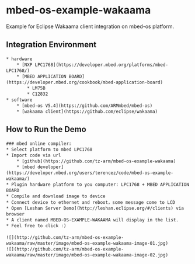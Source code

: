 # mbed-os-example-wakaama
Example for Eclipse Wakaama client integration on mbed-os platform.

## Integration Environment
    * hardware
        * [NXP LPC1768](https://developer.mbed.org/platforms/mbed-LPC1768/)
        * [MBED APPLICATION BOARD](https://developer.mbed.org/cookbook/mbed-application-board)
            * LM75B
            * C12832
    * software 
        * [mbed-os V5.4](https://github.com/ARMmbed/mbed-os)
        * [wakaama client](https://github.com/eclipse/wakaama)

## How to Run the Demo
    ### mbed online compiler:
    * Select platform to mbed LPC1768
    * Import code via url
        * [github](https://github.com/tz-arm/mbed-os-example-wakaama) 
        * [mbed developer](https://developer.mbed.org/users/terencez/code/mbed-os-example-wakaama/)
    * Plugin hardware platform to you computer: LPC1768 + MBED APPLICATION BOARD
    * Compile and download image to device
    * Connect device to ethernet and reboot，some message come to LCD
    * Open [Leshan Server Demo](http://leshan.eclipse.org/#/clients) via browser
    * A client named MBED-OS-EXAMPLE-WAKAAMA will display in the list.
    * Feel free to click :)

    ![](http://github.com/tz-arm/mbed-os-example-wakaama/raw/master/image/mbed-os-example-wakaama-image-01.jpg)
    ![](http://github.com/tz-arm/mbed-os-example-wakaama/raw/master/image/mbed-os-example-wakaama-image-02.jpg)